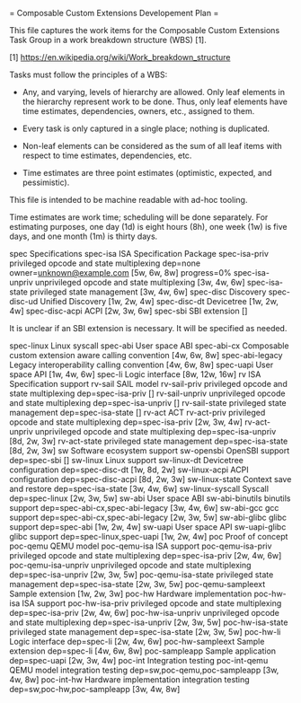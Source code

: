 = Composable Custom Extensions Developement Plan =

  This file captures the work items for the Composable Custom
  Extensions Task Group in a work breakdown structure (WBS) [1].

  [1] https://en.wikipedia.org/wiki/Work_breakdown_structure

  Tasks must follow the principles of a WBS:

  - Any, and varying, levels of hierarchy are allowed.  Only leaf
    elements in the hierarchy represent work to be done.  Thus, only
    leaf elements have time estimates, dependencies, owners, etc.,
    assigned to them.

  - Every task is only captured in a single place; nothing is duplicated.

  - Non-leaf elements can be considered as the sum of all leaf items
    with respect to time estimates, dependencies, etc.

  - Time estimates are three point estimates (optimistic, expected,
    and pessimistic).

  This file is intended to be machine readable with ad-hoc tooling.

  Time estimates are work time; scheduling will be done separately.
  For estimating purposes, one day (1d) is eight hours (8h), one week
  (1w) is five days, and one month (1m) is thirty days.

spec Specifications
spec-isa ISA Specification Package
spec-isa-priv privileged opcode and state multiplexing dep=none owner=unknown@example.com [5w, 6w, 8w] progress=0%
spec-isa-unpriv unprivileged opcode and state multiplexing [3w, 4w, 6w]
spec-isa-state privileged state management [3w, 4w, 6w]
spec-disc Discovery
spec-disc-ud Unified Discovery [1w, 2w, 4w]
spec-disc-dt Devicetree [1w, 2w, 4w]
spec-disc-acpi ACPI [2w, 3w, 6w]
spec-sbi SBI extension []

  It is unclear if an SBI extension is necessary.  It will be specified as needed.

spec-linux Linux syscall
spec-abi User space ABI
spec-abi-cx Composable custom extension aware calling convention [4w, 6w, 8w]
spec-abi-legacy Legacy interoperability calling convention [4w, 6w, 8w]
spec-uapi User space API [1w, 4w, 6w]
spec-li Logic interface [8w, 12w, 16w]
rv ISA Specification support
rv-sail SAIL model
rv-sail-priv privileged opcode and state multiplexing dep=spec-isa-priv []
rv-sail-unpriv unprivileged opcode and state multiplexing dep=spec-isa-unpriv []
rv-sail-state privileged state management dep=spec-isa-state []
rv-act ACT
rv-act-priv privileged opcode and state multiplexing dep=spec-isa-priv [2w, 3w, 4w]
rv-act-unpriv unprivileged opcode and state multiplexing dep=spec-isa-unpriv [8d, 2w, 3w]
rv-act-state privileged state management dep=spec-isa-state [8d, 2w, 3w]
sw Software ecosystem support
sw-opensbi OpenSBI support dep=spec-sbi []
sw-linux Linux support
sw-linux-dt Devicetree configuration dep=spec-disc-dt [1w, 8d, 2w]
sw-linux-acpi ACPI configuration dep=spec-disc-acpi [8d, 2w, 3w]
sw-linux-state Context save and restore dep=spec-isa-state [3w, 4w, 6w]
sw-linux-syscall Syscall dep=spec-linux [2w, 3w, 5w]
sw-abi User space ABI
sw-abi-binutils binutils support dep=spec-abi-cx,spec-abi-legacy [3w, 4w, 6w]
sw-abi-gcc gcc support dep=spec-abi-cx,spec-abi-legacy [2w, 3w, 5w]
sw-abi-glibc glibc support dep=spec-abi [1w, 2w, 4w]
sw-uapi User space API
sw-uapi-glibc glibc support dep=spec-linux,spec-uapi [1w, 2w, 4w]
poc Proof of concept
poc-qemu QEMU model
poc-qemu-isa ISA support
poc-qemu-isa-priv privileged opcode and state multiplexing dep=spec-isa-priv [2w, 4w, 6w]
poc-qemu-isa-unpriv unprivileged opcode and state multiplexing dep=spec-isa-unpriv [2w, 3w, 5w]
poc-qemu-isa-state privileged state management dep=spec-isa-state [2w, 3w, 5w]
poc-qemu-sampleext Sample extension [1w, 2w, 3w]
poc-hw Hardware implementation
poc-hw-isa ISA support
poc-hw-isa-priv privileged opcode and state multiplexing dep=spec-isa-priv [2w, 4w, 6w]
poc-hw-isa-unpriv unprivileged opcode and state multiplexing dep=spec-isa-unpriv [2w, 3w, 5w]
poc-hw-isa-state privileged state management dep=spec-isa-state [2w, 3w, 5w]
poc-hw-li Logic interface dep=spec-li [2w, 4w, 6w]
poc-hw-sampleext Sample extension dep=spec-li [4w, 6w, 8w]
poc-sampleapp Sample application dep=spec-uapi [2w, 3w, 4w]
poc-int Integration testing
poc-int-qemu QEMU model integration testing dep=sw,poc-qemu,poc-sampleapp [3w, 4w, 8w]
poc-int-hw Hardware implementation integration testing dep=sw,poc-hw,poc-sampleapp [3w, 4w, 8w]
